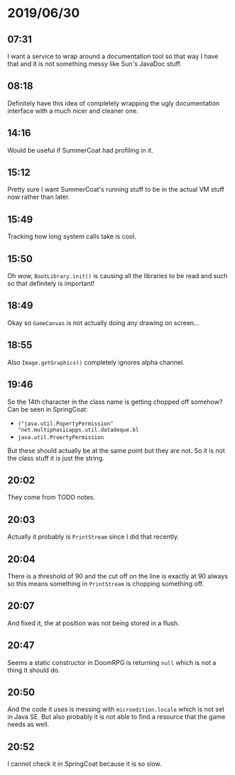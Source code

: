 # 2019/06/30

## 07:31

I want a service to wrap around a documentation tool so that way I have
that and it is not something messy like Sun's JavaDoc stuff.

## 08:18

Definitely have this idea of completely wrapping the ugly documentation
interface with a much nicer and cleaner one.

## 14:16

Would be useful if SummerCoat had profiling in it.

## 15:12

Pretty sure I want SummerCoat's running stuff to be in the actual VM stuff
now rather than later.

## 15:49

Tracking how long system calls take is cool.

## 15:50

Oh wow, `BootLibrary.init()` is causing all the libraries to be read and such
so that definitely is important!

## 18:49

Okay so `GameCanvas` is not actually doing any drawing on screen...

## 18:55

Also `Image.getGraphics()` completely ignores alpha channel.

## 19:46

So the 14th character in the class name is getting chopped off somehow? Can be
seen in SpringCoat:

 * `("java.util.PopertyPermission" "net.multiphasicapps.util.datadeque.bl`
 * `java.util.ProertyPermission`

But these should actually be at the same point but they are not. So it is not
the class stuff it is just the string.

## 20:02

They come from TODO notes.

## 20:03

Actually it probably is `PrintStream` since I did that recently.

## 20:04

There is a threshold of 90 and the cut off on the line is exactly at 90 always
so this means something in `PrintStream` is chopping something off.

## 20:07

And fixed it, the at position was not being stored in a flush.

## 20:47

Seems a static constructor in DoomRPG is returning `null` which is not a
thing it should do.

## 20:50

And the code it uses is messing with `microedition.locale` which is not
set in Java SE. But also probably it is not able to find a resource that
the game needs as well.

## 20:52

I cannot check it in SpringCoat because it is so slow.
